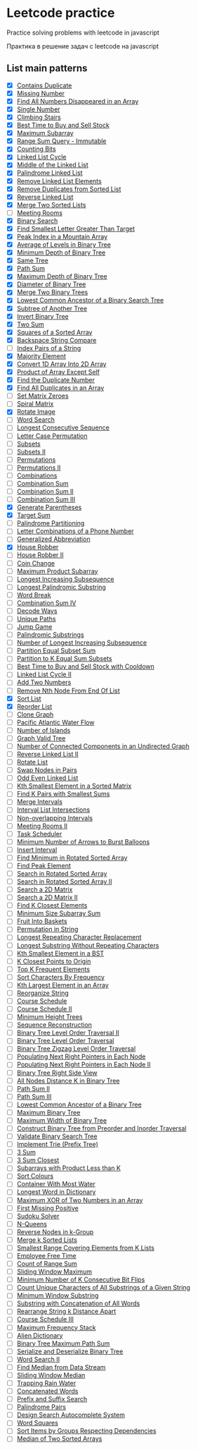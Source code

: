 # Leetcode practice

Practice solving problems with leetcode in javascript

Практика в решение задач с leetcode на javascript

## List main patterns

-   [x] [Contains Duplicate](https://leetcode.com/problems/contains-duplicate/)
-   [x] [Missing Number](https://leetcode.com/problems/missing-number/)
-   [x] [Find All Numbers Disappeared in an Array](https://leetcode.com/problems/find-all-numbers-disappeared-in-an-array/)
-   [x] [Single Number](https://leetcode.com/problems/single-number/)
-   [x] [Climbing Stairs](https://leetcode.com/problems/climbing-stairs/)
-   [x] [Best Time to Buy and Sell Stock](https://leetcode.com/problems/best-time-to-buy-and-sell-stock/)
-   [x] [Maximum Subarray](https://leetcode.com/problems/maximum-subarray/)
-   [x] [Range Sum Query - Immutable](https://leetcode.com/problems/range-sum-query-immutable/)
-   [x] [Counting Bits](https://leetcode.com/problems/counting-bits/)
-   [x] [Linked List Cycle](https://leetcode.com/problems/linked-list-cycle/)
-   [x] [Middle of the Linked List](https://leetcode.com/problems/middle-of-the-linked-list/)
-   [x] [Palindrome Linked List](https://leetcode.com/problems/palindrome-linked-list/)
-   [x] [Remove Linked List Elements](https://leetcode.com/problems/remove-linked-list-elements/)
-   [x] [Remove Duplicates from Sorted List](https://leetcode.com/problems/remove-duplicates-from-sorted-list/)
-   [x] [Reverse Linked List](https://leetcode.com/problems/reverse-linked-list/)
-   [x] [Merge Two Sorted Lists](https://leetcode.com/problems/merge-two-sorted-lists/)
-   [ ] [Meeting Rooms](https://leetcode.com/problems/meeting-rooms)
-   [x] [Binary Search](https://leetcode.com/problems/binary-search/)
-   [x] [Find Smallest Letter Greater Than Target](https://leetcode.com/problems/find-smallest-letter-greater-than-target/)
-   [x] [Peak Index in a Mountain Array](https://leetcode.com/problems/peak-index-in-a-mountain-array/)
-   [x] [Average of Levels in Binary Tree](https://leetcode.com/problems/average-of-levels-in-binary-tree/)
-   [x] [Minimum Depth of Binary Tree](https://leetcode.com/problems/minimum-depth-of-binary-tree/)
-   [x] [Same Tree](https://leetcode.com/problems/same-tree/)
-   [x] [Path Sum](https://leetcode.com/problems/path-sum/)
-   [x] [Maximum Depth of Binary Tree](https://leetcode.com/problems/maximum-depth-of-binary-tree/)
-   [x] [Diameter of Binary Tree](https://leetcode.com/problems/diameter-of-binary-tree/)
-   [x] [Merge Two Binary Trees](https://leetcode.com/problems/merge-two-binary-trees/)
-   [x] [Lowest Common Ancestor of a Binary Search Tree](https://leetcode.com/problems/lowest-common-ancestor-of-a-binary-search-tree/)
-   [x] [Subtree of Another Tree](https://leetcode.com/problems/subtree-of-another-tree/)
-   [x] [Invert Binary Tree](https://leetcode.com/problems/invert-binary-tree/)
-   [x] [Two Sum](https://leetcode.com/problems/two-sum/)
-   [x] [Squares of a Sorted Array](https://leetcode.com/problems/squares-of-a-sorted-array/)
-   [x] [Backspace String Compare](https://leetcode.com/problems/backspace-string-compare/)
-   [ ] [Index Pairs of a String](https://leetcode.com/problems/index-pairs-of-a-string/)
-   [x] [Majority Element](https://leetcode.com/problems/majority-element/)
-   [x] [Convert 1D Array Into 2D Array](https://leetcode.com/problems/convert-1d-array-into-2d-array/)
-   [x] [Product of Array Except Self](https://leetcode.com/problems/product-of-array-except-self/)
-   [x] [Find the Duplicate Number](https://leetcode.com/problems/find-the-duplicate-number/)
-   [x] [Find All Duplicates in an Array](https://leetcode.com/problems/find-all-duplicates-in-an-array/)
-   [ ] [Set Matrix Zeroes](https://leetcode.com/problems/set-matrix-zeroes/)
-   [ ] [Spiral Matrix](https://leetcode.com/problems/spiral-matrix/)
-   [x] [Rotate Image](https://leetcode.com/problems/rotate-image/)
-   [ ] [Word Search](https://leetcode.com/problems/word-search/)
-   [ ] [Longest Consecutive Sequence](https://leetcode.com/problems/longest-consecutive-sequence/)
-   [ ] [Letter Case Permutation](https://leetcode.com/problems/letter-case-permutation/)
-   [ ] [Subsets](https://leetcode.com/problems/subsets/)
-   [ ] [Subsets II](https://leetcode.com/problems/subsets-ii/)
-   [ ] [Permutations](https://leetcode.com/problems/permutations/)
-   [ ] [Permutations II](https://leetcode.com/problems/permutations-ii/)
-   [ ] [Combinations](https://leetcode.com/problems/combinations/)
-   [ ] [Combination Sum](https://leetcode.com/problems/combination-sum/)
-   [ ] [Combination Sum II](https://leetcode.com/problems/combination-sum-ii/)
-   [ ] [Combination Sum III](https://leetcode.com/problems/combination-sum-iii/)
-   [x] [Generate Parentheses](https://leetcode.com/problems/generate-parentheses/)
-   [x] [Target Sum](https://leetcode.com/problems/target-sum/)
-   [ ] [Palindrome Partitioning](https://leetcode.com/problems/palindrome-partitioning/)
-   [ ] [Letter Combinations of a Phone Number](https://leetcode.com/problems/letter-combinations-of-a-phone-number/)
-   [ ] [Generalized Abbreviation](https://leetcode.com/problems/generalized-abbreviation/)
-   [x] [House Robber](https://leetcode.com/problems/house-robber/)
-   [ ] [House Robber II](https://leetcode.com/problems/house-robber-ii/)
-   [ ] [Coin Change](https://leetcode.com/problems/coin-change/)
-   [ ] [Maximum Product Subarray](https://leetcode.com/problems/maximum-product-subarray/)
-   [ ] [Longest Increasing Subsequence](https://leetcode.com/problems/longest-increasing-subsequence/)
-   [ ] [Longest Palindromic Substring](https://leetcode.com/problems/longest-palindromic-substring/)
-   [ ] [Word Break](https://leetcode.com/problems/word-break/)
-   [ ] [Combination Sum IV](https://leetcode.com/problems/combination-sum-iv/)
-   [ ] [Decode Ways](https://leetcode.com/problems/decode-ways/)
-   [ ] [Unique Paths](https://leetcode.com/problems/unique-paths/)
-   [ ] [Jump Game](https://leetcode.com/problems/jump-game/)
-   [ ] [Palindromic Substrings](https://leetcode.com/problems/palindromic-substrings/)
-   [ ] [Number of Longest Increasing Subsequence](https://leetcode.com/problems/number-of-longest-increasing-subsequence/)
-   [ ] [Partition Equal Subset Sum](https://leetcode.com/problems/partition-equal-subset-sum/)
-   [ ] [Partition to K Equal Sum Subsets](https://leetcode.com/problems/partition-to-k-equal-sum-subsets/)
-   [ ] [Best Time to Buy and Sell Stock with Cooldown](https://leetcode.com/problems/best-time-to-buy-and-sell-stock-with-cooldown/)
-   [ ] [Linked List Cycle II](https://leetcode.com/problems/linked-list-cycle-ii/)
-   [ ] [Add Two Numbers](https://leetcode.com/problems/add-two-numbers/)
-   [ ] [Remove Nth Node From End Of List](https://leetcode.com/problems/remove-nth-node-from-end-of-list/)
-   [x] [Sort List](https://leetcode.com/problems/sort-list/)
-   [x] [Reorder List](https://leetcode.com/problems/reorder-list/)
-   [ ] [Clone Graph](https://leetcode.com/problems/clone-graph/)
-   [ ] [Pacific Atlantic Water Flow](https://leetcode.com/problems/pacific-atlantic-water-flow/)
-   [ ] [Number of Islands](https://leetcode.com/problems/number-of-islands/)
-   [ ] [Graph Valid Tree](https://leetcode.com/problems/graph-valid-tree/)
-   [ ] [Number of Connected Components in an Undirected Graph](https://leetcode.com/problems/number-of-connected-components-in-an-undirected-graph/)
-   [ ] [Reverse Linked List II](https://leetcode.com/problems/reverse-linked-list-ii/)
-   [ ] [Rotate List](https://leetcode.com/problems/rotate-list/)
-   [ ] [Swap Nodes in Pairs](https://leetcode.com/problems/swap-nodes-in-pairs/)
-   [ ] [Odd Even Linked List](https://leetcode.com/problems/odd-even-linked-list/)
-   [ ] [Kth Smallest Element in a Sorted Matrix](https://leetcode.com/problems/kth-smallest-element-in-a-sorted-matrix/)
-   [ ] [Find K Pairs with Smallest Sums](https://leetcode.com/problems/find-k-pairs-with-smallest-sums/)
-   [ ] [Merge Intervals](https://leetcode.com/problems/merge-intervals/)
-   [ ] [Interval List Intersections](https://leetcode.com/problems/interval-list-intersections/)
-   [ ] [Non-overlapping Intervals](https://leetcode.com/problems/non-overlapping-intervals/)
-   [ ] [Meeting Rooms II](https://leetcode.com/problems/meeting-rooms-ii/)
-   [ ] [Task Scheduler](https://leetcode.com/problems/task-scheduler/)
-   [ ] [Minimum Number of Arrows to Burst Balloons](https://leetcode.com/problems/minimum-number-of-arrows-to-burst-balloons/)
-   [ ] [Insert Interval](https://leetcode.com/problems/insert-interval/)
-   [ ] [Find Minimum in Rotated Sorted Array](https://leetcode.com/problems/find-minimum-in-rotated-sorted-array/)
-   [ ] [Find Peak Element](https://leetcode.com/problems/find-peak-element/)
-   [ ] [Search in Rotated Sorted Array](https://leetcode.com/problems/search-in-rotated-sorted-array/)
-   [ ] [Search in Rotated Sorted Array II](https://leetcode.com/problems/search-in-rotated-sorted-array-ii/)
-   [ ] [Search a 2D Matrix](https://leetcode.com/problems/search-a-2d-matrix/)
-   [ ] [Search a 2D Matrix II](https://leetcode.com/problems/search-a-2d-matrix-ii/)
-   [ ] [Find K Closest Elements](https://leetcode.com/problems/find-k-closest-elements/)
-   [ ] [Minimum Size Subarray Sum](https://leetcode.com/problems/minimum-size-subarray-sum/)
-   [ ] [Fruit Into Baskets](https://leetcode.com/problems/fruit-into-baskets/)
-   [ ] [Permutation in String](https://leetcode.com/problems/permutation-in-string/)
-   [ ] [Longest Repeating Character Replacement](https://leetcode.com/problems/longest-repeating-character-replacement/)
-   [ ] [Longest Substring Without Repeating Characters](https://leetcode.com/problems/longest-substring-without-repeating-characters/)
-   [ ] [Kth Smallest Element in a BST](https://leetcode.com/problems/kth-smallest-element-in-a-bst/)
-   [ ] [K Closest Points to Origin](https://leetcode.com/problems/k-closest-points-to-origin/)
-   [ ] [Top K Frequent Elements](https://leetcode.com/problems/top-k-frequent-elements/)
-   [ ] [Sort Characters By Frequency](https://leetcode.com/problems/sort-characters-by-frequency/)
-   [ ] [Kth Largest Element in an Array](https://leetcode.com/problems/kth-largest-element-in-an-array/)
-   [ ] [Reorganize String](https://leetcode.com/problems/reorganize-string/)
-   [ ] [Course Schedule](https://leetcode.com/problems/course-schedule/)
-   [ ] [Course Schedule II](https://leetcode.com/problems/course-schedule-ii/)
-   [ ] [Minimum Height Trees](https://leetcode.com/problems/minimum-height-trees/)
-   [ ] [Sequence Reconstruction](https://leetcode.com/problems/sequence-reconstruction)
-   [ ] [Binary Tree Level Order Traversal II](https://leetcode.com/problems/binary-tree-level-order-traversal-ii/)
-   [ ] [Binary Tree Level Order Traversal](https://leetcode.com/problems/binary-tree-level-order-traversal/)
-   [ ] [Binary Tree Zigzag Level Order Traversal](https://leetcode.com/problems/binary-tree-zigzag-level-order-traversal/)
-   [ ] [Populating Next Right Pointers in Each Node](https://leetcode.com/problems/populating-next-right-pointers-in-each-node/)
-   [ ] [Populating Next Right Pointers in Each Node II](https://leetcode.com/problems/populating-next-right-pointers-in-each-node-ii/)
-   [ ] [Binary Tree Right Side View](https://leetcode.com/problems/binary-tree-right-side-view/)
-   [ ] [All Nodes Distance K in Binary Tree](https://leetcode.com/problems/all-nodes-distance-k-in-binary-tree/)
-   [ ] [Path Sum II](https://leetcode.com/problems/path-sum-ii/)
-   [ ] [Path Sum III](https://leetcode.com/problems/path-sum-iii/)
-   [ ] [Lowest Common Ancestor of a Binary Tree](https://leetcode.com/problems/lowest-common-ancestor-of-a-binary-tree/)
-   [ ] [Maximum Binary Tree](https://leetcode.com/problems/maximum-binary-tree/)
-   [ ] [Maximum Width of Binary Tree](https://leetcode.com/problems/maximum-width-of-binary-tree/)
-   [ ] [Construct Binary Tree from Preorder and Inorder Traversal](https://leetcode.com/problems/construct-binary-tree-from-preorder-and-inorder-traversal/)
-   [ ] [Validate Binary Search Tree](https://leetcode.com/problems/validate-binary-search-tree/)
-   [ ] [Implement Trie (Prefix Tree)](https://leetcode.com/problems/implement-trie-prefix-tree/)
-   [ ] [3 Sum](https://leetcode.com/problems/3sum/)
-   [ ] [3 Sum Closest](https://leetcode.com/problems/3sum-closest/)
-   [ ] [Subarrays with Product Less than K](https://leetcode.com/problems/subarray-product-less-than-k/)
-   [ ] [Sort Colours](https://leetcode.com/problems/sort-colors/)
-   [ ] [Container With Most Water](https://leetcode.com/problems/container-with-most-water/)
-   [ ] [Longest Word in Dictionary](https://leetcode.com/problems/longest-word-in-dictionary/)
-   [ ] [Maximum XOR of Two Numbers in an Array](https://leetcode.com/problems/maximum-xor-of-two-numbers-in-an-array)
-   [ ] [First Missing Positive](https://leetcode.com/problems/first-missing-positive/)
-   [ ] [Sudoku Solver](https://leetcode.com/problems/sudoku-solver/)
-   [ ] [N-Queens](https://leetcode.com/problems/n-queens/)
-   [ ] [Reverse Nodes in k-Group](https://leetcode.com/problems/reverse-nodes-in-k-group/)
-   [ ] [Merge k Sorted Lists](https://leetcode.com/problems/merge-k-sorted-lists/)
-   [ ] [Smallest Range Covering Elements from K Lists](https://leetcode.com/problems/smallest-range-covering-elements-from-k-lists/)
-   [ ] [Employee Free Time](https://leetcode.com/problems/employee-free-time/)
-   [ ] [Count of Range Sum](https://leetcode.com/problems/count-of-range-sum/)
-   [ ] [Sliding Window Maximum](https://leetcode.com/problems/sliding-window-maximum/)
-   [ ] [Minimum Number of K Consecutive Bit Flips](https://leetcode.com/problems/minimum-number-of-k-consecutive-bit-flips/)
-   [ ] [Count Unique Characters of All Substrings of a Given String](https://leetcode.com/problems/count-unique-characters-of-all-substrings-of-a-given-string/)
-   [ ] [Minimum Window Substring](https://leetcode.com/problems/minimum-window-substring/)
-   [ ] [Substring with Concatenation of All Words](https://leetcode.com/problems/substring-with-concatenation-of-all-words/)
-   [ ] [Rearrange String k Distance Apart](https://leetcode.com/problems/rearrange-string-k-distance-apart)
-   [ ] [Course Schedule III](https://leetcode.com/problems/course-schedule-iii/)
-   [ ] [Maximum Frequency Stack](https://leetcode.com/problems/maximum-frequency-stack/)
-   [ ] [Alien Dictionary](https://leetcode.com/problems/alien-dictionary)
-   [ ] [Binary Tree Maximum Path Sum](https://leetcode.com/problems/binary-tree-maximum-path-sum/)
-   [ ] [Serialize and Deserialize Binary Tree](https://leetcode.com/problems/serialize-and-deserialize-binary-tree/)
-   [ ] [Word Search II](https://leetcode.com/problems/word-search-ii/)
-   [ ] [Find Median from Data Stream](https://leetcode.com/problems/find-median-from-data-stream/)
-   [ ] [Sliding Window Median](https://leetcode.com/problems/sliding-window-median/)
-   [ ] [Trapping Rain Water](https://leetcode.com/problems/trapping-rain-water/)
-   [ ] [Concatenated Words](https://leetcode.com/problems/concatenated-words/)
-   [ ] [Prefix and Suffix Search](https://leetcode.com/problems/prefix-and-suffix-search/)
-   [ ] [Palindrome Pairs](https://leetcode.com/problems/palindrome-pairs/)
-   [ ] [Design Search Autocomplete System](https://leetcode.com/problems/design-search-autocomplete-system/)
-   [ ] [Word Squares](https://leetcode.com/problems/word-squares/)
-   [ ] [Sort Items by Groups Respecting Dependencies](https://leetcode.com/problems/sort-items-by-groups-respecting-dependencies/)
-   [ ] [Median of Two Sorted Arrays](https://leetcode.com/problems/median-of-two-sorted-arrays/)
